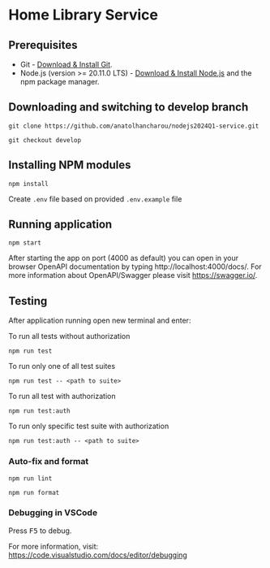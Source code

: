 # Home Library Service

## Prerequisites

- Git - [Download & Install Git](https://git-scm.com/downloads).
- Node.js (version >= 20.11.0 LTS) - [Download & Install Node.js](https://nodejs.org/en/download/) and the npm package manager.

## Downloading and switching to develop branch

```
git clone https://github.com/anatolhancharou/nodejs2024Q1-service.git
```

```
git checkout develop
```

## Installing NPM modules

```
npm install
```

Create `.env` file based on provided `.env.example` file

## Running application

```
npm start
```

After starting the app on port (4000 as default) you can open
in your browser OpenAPI documentation by typing http://localhost:4000/docs/.
For more information about OpenAPI/Swagger please visit https://swagger.io/.

## Testing

After application running open new terminal and enter:

To run all tests without authorization

```
npm run test
```

To run only one of all test suites

```
npm run test -- <path to suite>
```

To run all test with authorization

```
npm run test:auth
```

To run only specific test suite with authorization

```
npm run test:auth -- <path to suite>
```

### Auto-fix and format

```
npm run lint
```

```
npm run format
```

### Debugging in VSCode

Press <kbd>F5</kbd> to debug.

For more information, visit: https://code.visualstudio.com/docs/editor/debugging
